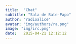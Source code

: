 ```yaml
---
title:  "Chat"
subtitle: "Sala de Bate-Papo"
author: "radioalice"
avatar: "img/authors/ra.png"
image: "img/irc.png"
date:   2015-04-21 12:12:12
---
```


